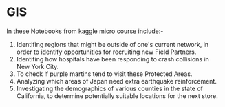 # GIS

In these Notebooks from kaggle micro course include:-
1. Identifing regions that might be outside of one's current network, in order to identify opportunities for recruiting new Field Partners.
2. Identifing how hospitals have been responding to crash collisions in New York City.
3. To check if purple martins tend to visit these Protected Areas.
4. Analyzing which areas of Japan need extra earthquake reinforcement.
5. Investigating the demographics of various counties in the state of California, to determine potentially suitable locations for the next store.

